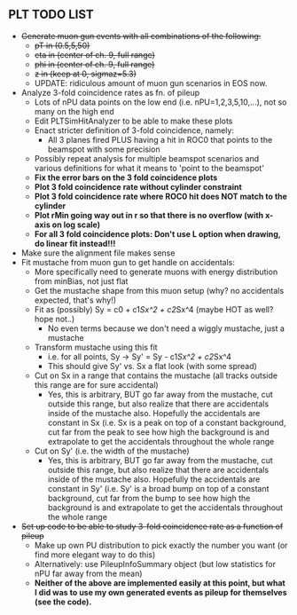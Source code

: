 ## PLT TODO LIST

+ ~~Generate muon gun events with all combinations of the following:~~
    + ~~pT in (0.5,5,50)~~
    + ~~eta in (center of ch. 9, full range)~~
    + ~~phi in (center of ch. 9, full range)~~
    + ~~z in (keep at 0, sigmaz=5.3)~~
    + UPDATE: ridiculous amount of muon gun scenarios in EOS now.
+ Analyze 3-fold coincidence rates as fn. of pileup
    + Lots of nPU data points on the low end (i.e. nPU=1,2,3,5,10,...), not so many on the high end
    + Edit PLTSimHitAnalyzer to be able to make these plots
    + Enact stricter definition of 3-fold coincidence, namely:
        + All 3 planes fired PLUS having a hit in ROC0 that points to the beamspot with some precision
    + Possibly repeat analysis for multiple beamspot scenarios and various definitions for what it means to 'point to the beamspot'
    + **Fix the error bars on the 3 fold coincidence plots**
    + **Plot 3 fold coincidence rate without cylinder constraint**
    + **Plot 3 fold coincidence rate where ROC0 hit does NOT match to the cylinder**
    + **Plot rMin going way out in r so that there is no overflow (with x-axis on log scale)**
    + **For all 3 fold coincidence plots: Don't use L option when drawing, do linear fit instead!!!**
+ Make sure the alignment file makes sense
+ Fit mustache from muon gun to get handle on accidentals:
    + More specifically need to generate muons with energy distribution from minBias, not just flat
    + Get the mustache shape from this muon setup (why? no accidentals expected, that's why!)
    + Fit as (possibly) Sy = c0 + c1*Sx^2 + c2*Sx^4 (maybe HOT as well? hope not..)
        + No even terms because we don't need a wiggly mustache, just a mustache
    + Transform mustache using this fit
        + i.e. for all points, Sy -> Sy' = Sy - c1*Sx^2 + c2*Sx^4
        + This should give Sy' vs. Sx a flat look (with some spread)
    + Cut on Sx in a range that contains the mustache (all tracks outside this range are for sure accidental)
        + Yes, this is arbitrary, BUT go far away from the mustache, cut outside this range, but also realize that there are accidentals inside of the mustache also.  Hopefully the accidentals are constant in Sx (i.e. Sx is a peak on top of a constant background, cut far from the peak to see how high the background is and extrapolate to get the accidentals throughout the whole range   
    + Cut on Sy' (i.e. the width of the mustache)
        + Yes, this is arbitrary, BUT go far away from the mustache, cut outside this range, but also realize that there are accidentals inside of the mustache also.  Hopefully the accidentals are constant in Sy' (i.e. Sy' is a broad bump on top of a constant background, cut far from the bump to see how high the background is and extrapolate to get the accidentals throughout the whole range 
+ ~~Set up code to be able to study 3-fold coincidence rate as a function of pileup~~
    + Make up own PU distribution to pick exactly the number you want (or find more elegant way to do this)
    + Alternatively: use PileupInfoSummary object (but low statistics for nPU far away from the mean)
    + **Neither of the above are implemented easily at this point, but what I did was to use my own generated events as pileup for themselves (see the code).**
